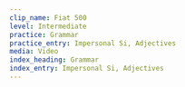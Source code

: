 ```yaml
---
clip_name: Fiat 500 
level: Intermediate
practice: Grammar
practice_entry: Impersonal Si, Adjectives
media: Video
index_heading: Grammar
index_entry: Impersonal Si, Adjectives
---
```

